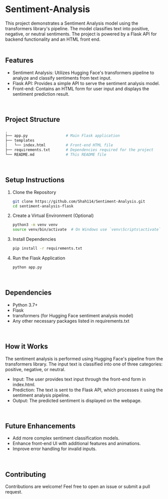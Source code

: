 # Sentiment-Analysis
This project demonstrates a Sentiment Analysis model using the transformers library's pipeline. The model classifies text into positive, negative, or neutral sentiments. The project is powered by a Flask API for backend functionality and an HTML front end. <br/>
<br/>

## Features
* Sentiment Analysis: Utilizes Hugging Face's transformers pipeline to analyze and classify sentiments from text input.
* Flask API: Provides a simple API to serve the sentiment analysis model.
* Front-end: Contains an HTML form for user input and displays the sentiment prediction result. <br/>
<br/>

## Project Structure
```graphql
.
├── app.py                 # Main Flask application
├── templates
│   └── index.html         # Front-end HTML file
├── requirements.txt       # Dependencies required for the project
└── README.md              # This README file
```
<br/>

## Setup Instructions
1. Clone the Repository
   
   ```bash
   git clone https://github.com/Shah114/Sentiment-Analysis.git
   cd sentiment-analysis-flask
   ```
2. Create a Virtual Environment (Optional)
   ```bash
   python3 -m venv venv
   source venv/bin/activate  # On Windows use `venv\Scripts\activate`
   ```
3. Install Dependencies
   ```bash
   pip install -r requirements.txt
   ```
4. Run the Flask Application
   ```bash
   python app.py
   ```
<br/>

## Dependencies
* Python 3.7+
* Flask
* transformers (for Hugging Face sentiment analysis model)
* Any other necessary packages listed in requirements.txt <br/>
<br/>

## How it Works
The sentiment analysis is performed using Hugging Face's pipeline from the transformers library. The input text is classified into one of three categories: positive, negative, or neutral. <br/>
* Input: The user provides text input through the front-end form in index.html.
* Prediction: The text is sent to the Flask API, which processes it using the sentiment analysis pipeline.
* Output: The predicted sentiment is displayed on the webpage. <br/>
<br/>

## Future Enhancements
* Add more complex sentiment classification models.
* Enhance front-end UI with additional features and animations.
* Improve error handling for invalid inputs. <br/>
<br/>

## Contributing
Contributions are welcome! Feel free to open an issue or submit a pull request.



